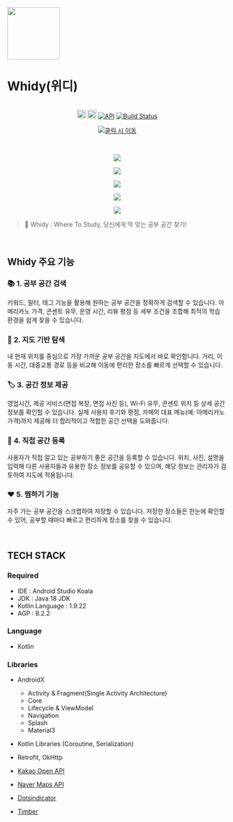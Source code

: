 <img src="https://github.com/user-attachments/assets/6e90ab02-6d4f-4a38-bbf5-0ef8ce5fb391" width=120 />

# Whidy(위디)

<br>

<div align="center">
  <img height="20px" src="https://img.shields.io/badge/Android-3DDC84?style=flat-square&logo=android&logoColor=white"/> 
  <img height="20px" src="https://img.shields.io/badge/Kotlin 1.9.22-7F52FF?style=for-the-badge&logo=Kotlin&logoColor=white">
  <a href="https://android-arsenal.com/api?level=34"><img alt="API" src="https://img.shields.io/badge/API-34%2B-brightgreen.svg?style=flat"/></a>
  <a href="https://github.com/Team-ToYou/ToYou-Android/blob/master/.github/workflows/android.yml"><img alt="Build Status" src="https://github.com/GetStream/android-xr-video/actions/workflows/android.yml/badge.svg"/></a>
  <p align="center">
  <a href="https://play.google.com/store/apps/details?id=com.whidy.whidyandroid" target="_blank" rel="noopener noreferrer">
    <img src="https://github.com/user-attachments/assets/d3b08e64-c601-4eb4-a8d2-91e5248dffc7" alt="클릭 시 이동">
  </a>
</p>
</div>

<br>

<p align="center"><img src="https://github.com/user-attachments/assets/fcfff5a8-0078-4406-9b7f-214f4bc26a8a"></p>
<p align="center"><img src="https://github.com/user-attachments/assets/c28b90ba-377d-48fc-ba8a-060cf1b0bd9b"></p>
<p align="center"><img src="https://github.com/user-attachments/assets/e81ce47f-6229-45b2-a9f8-85415b3440a5"></p>
<p align="center"><img src="https://github.com/user-attachments/assets/dd1ef1f0-433f-428d-9c15-17e4eef657bb"></p>
<p align="center"><img src="https://github.com/user-attachments/assets/4c0d18a9-89e0-432f-9ad4-c9abf276a882"></p>

> 📍 Whidy : Where To Study, 당신에게 딱 맞는 공부 공간 찾기!

<br>

## Whidy 주요 기능
### 📚 **1. 공부 공간 검색**

키워드, 필터, 태그 기능을 활용해 원하는 공부 공간을 정확하게 검색할 수 있습니다. 아메리카노 가격, 콘센트 유무, 운영 시간, 리뷰 평점 등 세부 조건을 조합해 최적의 학습 환경을 쉽게 찾을 수 있습니다.

### 📍 **2. 지도 기반 탐색**

내 현재 위치를 중심으로 가장 가까운 공부 공간을 지도에서 바로 확인합니다. 거리, 이동 시간, 대중교통 경로 등을 비교해 이동에 편리한 장소를 빠르게 선택할 수 있습니다.

### 🏷️ **3. 공간 정보 제공**

영업시간, 제공 서비스(면접 복장, 면접 사진 등), Wi-Fi 유무, 콘센트 위치 등 상세 공간 정보를 확인할 수 있습니다. 실제 사용자 후기와 평점, 카페의 대표 메뉴(예: 아메리카노 가격)까지 제공해 더 합리적이고 적합한 공간 선택을 도와줍니다.

### 🏡 **4. 직접 공간 등록**

사용자가 직접 알고 있는 공부하기 좋은 공간을 등록할 수 있습니다. 위치, 사진, 설명을 입력해 다른 사용자들과 유용한 장소 정보를 공유할 수 있으며, 해당 정보는 관리자가 검토하여 지도에 적용됩니다.

### ❤️ **5. 찜하기 기능**

자주 가는 공부 공간을 스크랩하여 저장할 수 있습니다. 저장한 장소들은 한눈에 확인할 수 있어, 공부할 때마다 빠르고 편리하게 장소를 찾을 수 있습니다.

<br>

## TECH STACK

### Required

- IDE : Android Studio Koala
- JDK : Java 18 JDK
- Kotlin Language : 1.9.22
- AGP : 8.2.2

### Language

- Kotlin

### Libraries

- AndroidX
  - Activity & Fragment(Single Activity Architecture)
  - Core
  - Lifecycle & ViewModel
  - Navigation
  - Splash
  - Material3

- Kotlin Libraries (Coroutine, Serialization)

- Retrofit, OkHttp
- [Kakao Open API](https://developers.kakao.com/docs/latest/ko/android/getting-started)
- [Naver Maps API](https://guide.ncloud-docs.com/docs/maps-overview)
- [Dotsindicator](https://github.com/tommybuonomo/dotsindicator)
- [Timber](https://github.com/JakeWharton/timber)
